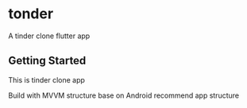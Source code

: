 # tonder

A tinder clone flutter app

## Getting Started

This is tinder clone app

Build with MVVM structure base on Android recommend app structure

